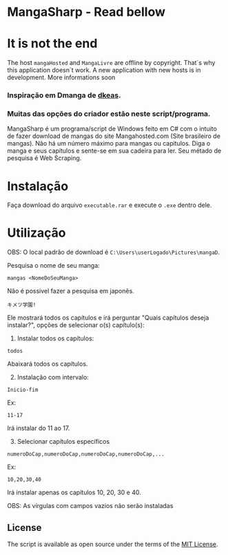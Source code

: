 # MangaSharp - Read bellow

# It is not the end
The host `mangaHosted` and `MangaLivre` are offline by copyright. That´s why this application doesn´t work.
A new application with new hosts is in development. More informations soon

### Inspiração em Dmanga de [dkeas](https://github.com/dkeas).
### Muitas das opções do criador estão neste script/programa.


MangaSharp é um programa/script de Windows feito em C# com o intuito de fazer download de mangas do site Mangahosted.com (Site brasileiro de mangas). Não há um número máximo para mangas ou capitulos. Diga o manga e seus capítulos e sente-se em sua cadeira para ler. Seu métado de pesquisa é Web Scraping.


# Instalação

Faça download do arquivo `executable.rar` e execute o `.exe` dentro dele.

# Utilização

OBS: O local padrão de download é `C:\Users\userLogado\Pictures\mangaD`.

Pesquisa o nome de seu manga:

`mangas <NomeDoSeuManga>`

Não é possivel fazer a pesquisa em japonês.

`キメツ学園!`

Ele mostrará todos os capítulos e irá perguntar "Quais capítulos deseja instalar?", opções de selecionar o(s) capítulo(s):

1. Instalar todos os capítulos:

  `todos`
  
Abaixará todos os capítulos.

2. Instalação com intervalo:

  `Inicio-fim`

Ex:

  `11-17`

Irá instalar do 11 ao 17.

3. Selecionar capítulos específicos

  `numeroDoCap,numeroDoCap,numeroDoCap,numeroDoCap,...`

Ex:

  `10,20,30,40`

Irá instalar apenas os capítulos 10, 20, 30 e 40.

OBS: As vírgulas com campos vazios não serão instaladas 


## License

The script is available as open source under the terms of the [MIT License](http://opensource.org/licenses/MIT).
